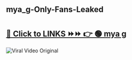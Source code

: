 
 ## mya_g-Only-Fans-Leaked

# <h2><a href="https://clipsfans.com/mya_g&ref=git">🔗 Click to LINKS ⏩⏩ 👉 🟢 mya g </a></h2>

<a href="https://clipsfans.com/mya_g&ref=git" rel="nofollow" data-target="animated-image.originalLink"><img src="https://i.ibb.co.com/xMMVF88/686577567.gif" alt="Viral Video Original" style="max-width: 100%; display: inline-block;" data-target="animated-image.originalImage"></a>
